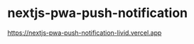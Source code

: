 # nextjs-pwa-push-notification
<a href="https://nextjs-pwa-push-notification-livid.vercel.app">https://nextjs-pwa-push-notification-livid.vercel.app</a>

